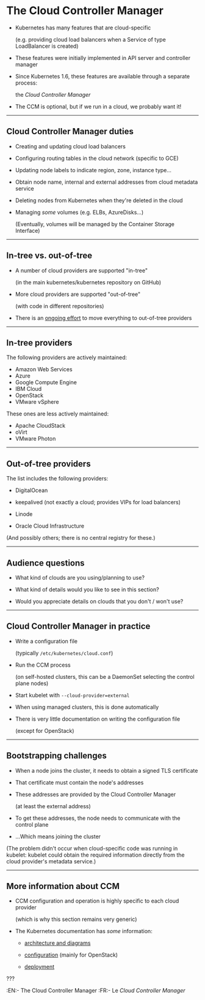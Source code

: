 # The Cloud Controller Manager

- Kubernetes has many features that are cloud-specific

  (e.g. providing cloud load balancers when a Service of type LoadBalancer is created)

- These features were initially implemented in API server and controller manager

- Since Kubernetes 1.6, these features are available through a separate process:

  the *Cloud Controller Manager*

- The CCM is optional, but if we run in a cloud, we probably want it!

---

## Cloud Controller Manager duties

- Creating and updating cloud load balancers

- Configuring routing tables in the cloud network (specific to GCE)

- Updating node labels to indicate region, zone, instance type...

- Obtain node name, internal and external addresses from cloud metadata service

- Deleting nodes from Kubernetes when they're deleted in the cloud

- Managing *some* volumes (e.g. ELBs, AzureDisks...)

  (Eventually, volumes will be managed by the Container Storage Interface)

---

## In-tree vs. out-of-tree

- A number of cloud providers are supported "in-tree"

  (in the main kubernetes/kubernetes repository on GitHub)

- More cloud providers are supported "out-of-tree"

  (with code in different repositories)

- There is an [ongoing effort](https://github.com/kubernetes/kubernetes/tree/master/pkg/cloudprovider) to move everything to out-of-tree providers

---

## In-tree providers

The following providers are actively maintained:

- Amazon Web Services
- Azure
- Google Compute Engine
- IBM Cloud
- OpenStack
- VMware vSphere

These ones are less actively maintained:

- Apache CloudStack
- oVirt
- VMware Photon

---

## Out-of-tree providers

The list includes the following providers:

- DigitalOcean

- keepalived (not exactly a cloud; provides VIPs for load balancers)

- Linode

- Oracle Cloud Infrastructure

(And possibly others; there is no central registry for these.)

---

## Audience questions

- What kind of clouds are you using/planning to use?

- What kind of details would you like to see in this section?

- Would you appreciate details on clouds that you don't / won't use?

---

## Cloud Controller Manager in practice

- Write a configuration file

  (typically `/etc/kubernetes/cloud.conf`)

- Run the CCM process

  (on self-hosted clusters, this can be a DaemonSet selecting the control plane nodes)

- Start kubelet with `--cloud-provider=external`

- When using managed clusters, this is done automatically

- There is very little documentation on writing the configuration file

  (except for OpenStack)

---

## Bootstrapping challenges

- When a node joins the cluster, it needs to obtain a signed TLS certificate

- That certificate must contain the node's addresses

- These addresses are provided by the Cloud Controller Manager

  (at least the external address)

- To get these addresses, the node needs to communicate with the control plane

- ...Which means joining the cluster

(The problem didn't occur when cloud-specific code was running in kubelet: kubelet could obtain the required information directly from the cloud provider's metadata service.)

---

## More information about CCM

- CCM configuration and operation is highly specific to each cloud provider

  (which is why this section remains very generic)

- The Kubernetes documentation has *some* information:

  - [architecture and diagrams](https://kubernetes.io/docs/concepts/architecture/cloud-controller/)

  - [configuration](https://kubernetes.io/docs/concepts/cluster-administration/cloud-providers/) (mainly for OpenStack)

  - [deployment](https://kubernetes.io/docs/tasks/administer-cluster/running-cloud-controller/)

???

:EN:- The Cloud Controller Manager
:FR:- Le *Cloud Controller Manager*
